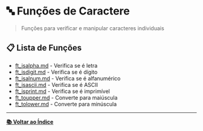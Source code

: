 # 🔤 Funções de Caractere

> Funções para verificar e manipular caracteres individuais

## 📋 Lista de Funções

- [ft_isalpha.md](ft_isalpha.md) - Verifica se é letra
- [ft_isdigit.md](ft_isdigit.md) - Verifica se é dígito  
- [ft_isalnum.md](ft_isalnum.md) - Verifica se é alfanumérico
- [ft_isascii.md](ft_isascii.md) - Verifica se é ASCII
- [ft_isprint.md](ft_isprint.md) - Verifica se é imprimível
- [ft_toupper.md](ft_toupper.md) - Converte para maiúscula
- [ft_tolower.md](ft_tolower.md) - Converte para minúscula

---

**[📚 Voltar ao Índice](../../README.md)**
